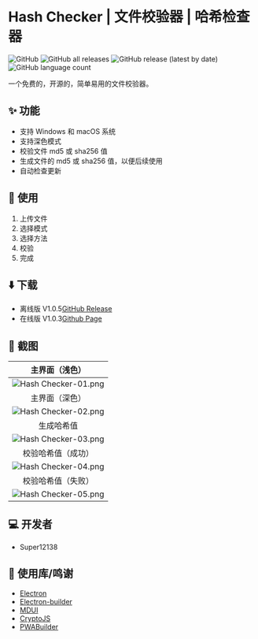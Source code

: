 # Hash Checker | 文件校验器 | 哈希检查器
![GitHub](https://img.shields.io/github/license/Super12138/Hash-Checker?style=flat-square)
![GitHub all releases](https://img.shields.io/github/downloads/Super12138/Hash-Checker/total?style=flat-square)
![GitHub release (latest by date)](https://img.shields.io/github/v/release/Super12138/Hash-Checker?style=flat-square)
![GitHub language count](https://img.shields.io/github/languages/count/Super12138/Hash-Checker?style=flat-square)

一个免费的，开源的，简单易用的文件校验器。

## ✨ 功能
- 支持 Windows 和 macOS 系统
- 支持深色模式
- 校验文件 md5 或 sha256 值
- 生成文件的 md5 或 sha256 值，以便后续使用
- 自动检查更新

## 📒 使用
1. 上传文件
2. 选择模式
3. 选择方法
4. 校验
5. 完成

## ⬇️ 下载
- 离线版 V1.0.5[GitHub Release](https://github.com/Super12138/Hash-Checker/releases) 
- 在线版 V1.0.3[Github Page](https://super12138.github.io/Hash-Checker/)
## 📸 截图

|             主界面（浅色）          |
| :----------------------------------------------------------: |
|   ![Hash Checker-01.png](https://s2.loli.net/2023/01/31/yzZVWa72I6tJl9O.png) |
|             主界面（深色）          |
|   ![Hash Checker-02.png](https://s2.loli.net/2023/01/31/Tad5zkMi6spIKYj.png) |
|             生成哈希值              |
|   ![Hash Checker-03.png](https://s2.loli.net/2023/01/31/IxBRY4Gs2c7Hmkb.png) |
|             校验哈希值（成功）       |
|   ![Hash Checker-04.png](https://s2.loli.net/2023/01/31/ctiylSA4HeBLbEY.png) |
|             校验哈希值（失败）       |
|   ![Hash Checker-05.png](https://s2.loli.net/2023/01/31/GNl9ZdMq4thfBKp.png) |

## 💻 开发者
- Super12138

## 🚀 使用库/鸣谢
 - [Electron](https://www.electronjs.org/)
 - [Electron-builder](https://www.electron.build/)
 - [MDUI](https://github.com/zdhxiong/mdui)
 - [CryptoJS](https://github.com/brix/crypto-js)
 - [PWABuilder](https://www.pwabuilder.com/)
